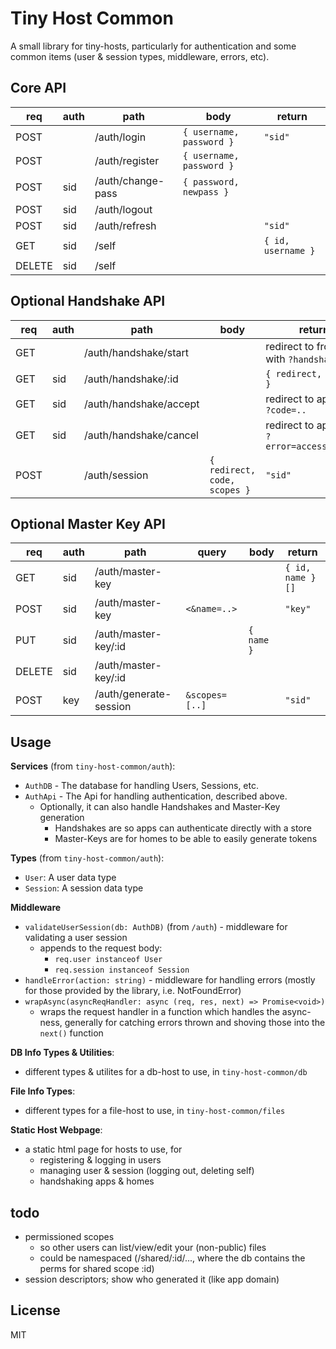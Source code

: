 # Tiny Host Common

A small library for tiny-hosts, particularly for authentication and some common
items (user & session types, middleware, errors, etc).

## Core API

|req   |auth|path             |body                    |return|
|------|----|-----------------|------------------------|------|
|POST  |    |/auth/login      |`{ username, password }`|`"sid"`|
|POST  |    |/auth/register   |`{ username, password }`||
|POST  |sid |/auth/change-pass|`{ password, newpass }` ||
|POST  |sid |/auth/logout     |                        ||
|POST  |sid |/auth/refresh    |                        |`"sid"`|
|GET   |sid |/self            |                        |`{ id, username }`|
|DELETE|sid |/self            |                        ||

## Optional Handshake API

|req |auth|path                  |body|return|
|----|----|----------------------|----|------|
|GET |    |/auth/handshake/start ||redirect to frontend with `?handshake=..`|
|GET |sid |/auth/handshake/:id   ||`{ redirect, scopes }`|
|GET |sid |/auth/handshake/accept||redirect to app with `?code=..`|
|GET |sid |/auth/handshake/cancel||redirect to app with `?error=access_denied`|
|POST|    |/auth/session         |`{ redirect, code, scopes }`|`"sid"`|


## Optional Master Key API

|req   |auth|path                  |query         |body      |return          |
|------|----|----------------------|--------------|----------|----------------|
|GET   |sid |/auth/master-key      |              |          |`{ id, name }[]`|
|POST  |sid |/auth/master-key      |`<&name=..>`  |          |`"key"`         |
|PUT   |sid |/auth/master-key/:id  |              |`{ name }`|                |
|DELETE|sid |/auth/master-key/:id  |              |          |                |
|POST  |key |/auth/generate-session|`&scopes=[..]`|          |`"sid"`         |

## Usage

**Services** (from `tiny-host-common/auth`):
- `AuthDB` - The database for handling Users, Sessions, etc.
- `AuthApi` - The Api for handling authentication, described above.
  - Optionally, it can also handle Handshakes and Master-Key generation
    - Handshakes are so apps can authenticate directly with a store
    - Master-Keys are for homes to be able to easily generate tokens

**Types** (from `tiny-host-common/auth`):
- `User`: A user data type
- `Session`: A session data type

**Middleware**

- `validateUserSession(db: AuthDB)` (from `/auth`) - middleware for validating a user session
  - appends to the request body:
    - `req.user instanceof User`
    - `req.session instanceof Session`
- `handleError(action: string)` - middleware for handling errors
  (mostly for those provided by the library, i.e. NotFoundError)
- `wrapAsync(asyncReqHandler: async (req, res, next) => Promise<void>)`
  - wraps the request handler in a function which handles the async-ness,
  generally for catching errors thrown and shoving those into the `next()`
  function

**DB Info Types & Utilities**:
- different types & utilites for a db-host to use, in `tiny-host-common/db`

**File Info Types**:
- different types for a file-host to use, in `tiny-host-common/files`

**Static Host Webpage**:
- a static html page for hosts to use, for
  - registering & logging in users
  - managing user & session (logging out, deleting self)
  - handshaking apps & homes

## todo

- permissioned scopes
  - so other users can list/view/edit your (non-public) files
  - could be namespaced (/shared/:id/..., where the db contains the perms for
  shared scope :id)
- session descriptors; show who generated it (like app domain)

## License

MIT
